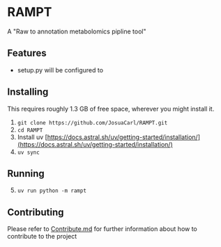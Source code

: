 # RAMPT
A "Raw to annotation metabolomics pipline tool"

## Features
- setup.py will be configured to 


## Installing
This requires roughly 1.3 GB of free space, wherever you might install it.

1. `git clone https://github.com/JosuaCarl/RAMPT.git`
2. `cd RAMPT`
3. Install uv [https://docs.astral.sh/uv/getting-started/installation/](https://docs.astral.sh/uv/getting-started/installation/)
4. `uv sync`

## Running
5. `uv run python -m rampt`

## Contributing
Please refer to [Contribute.md](./Contribute.md) for further information about how to contribute to the project